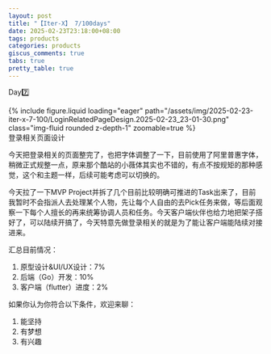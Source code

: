 ```yaml
---
layout: post
title: "【Iter-X】 7/100days"
date: 2025-02-23T23:18:00+08:00
tags: products
categories: products
giscus_comments: true
tabs: true
pretty_table: true
---
```


Day7️⃣

<div class="row mt-3">
    <div class="col-sm mt-0 mb-0">
        {% include figure.liquid loading="eager" path="/assets/img/2025-02-23-iter-x-7-100/LoginRelatedPageDesign.2025-02-23_23-01-30.png" class="img-fluid rounded z-depth-1" zoomable=true %}
    </div>
</div>
<div class="caption mt-0">
    登录相关页面设计
</div>

今天把登录相关的页面整完了，也把字体调整了一下，目前使用了阿里普惠字体，稍微正式规整一点，原来那个酷站的小薇体其实也不错的，有点不按规矩的那种感觉，这个和主题一样，后续可能考虑可以切换的。

今天拉了一下MVP Project并拆了几个目前比较明确可推进的Task出来了，目前我暂时不会指派人去处理某个人物，先让每个人自由的去Pick任务来做，等后面观察一下每个人擅长的再来统筹协调人员和任务。今天客户端伙伴也给力地把架子搭好了，可以陆续开搞了，今天特意先做登录相关的就是为了能让客户端能陆续对接进来。

汇总目前情况：

1. 原型设计&UI/UX设计：7%
2. 后端（Go）开发：10%
3. 客户端（flutter）进度：2%

如果你认为你符合以下条件，欢迎来聊：

1. 能坚持
2. 有梦想
3. 有兴趣
